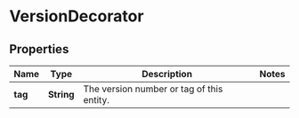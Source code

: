 
# VersionDecorator

## Properties
Name | Type | Description | Notes
------------ | ------------- | ------------- | -------------
**tag** | **String** | The version number or tag of this entity. | 



